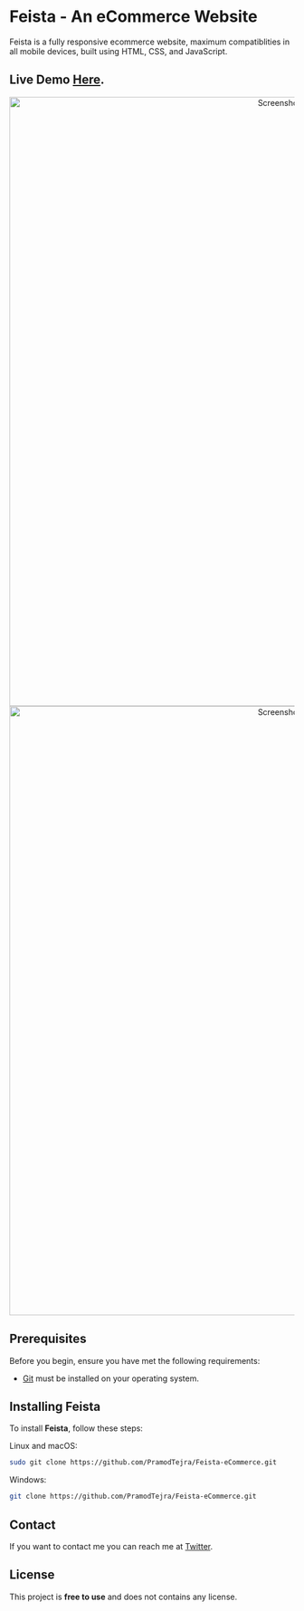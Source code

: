 # Feista - An eCommerce Website

Feista is a fully responsive ecommerce website, maximum compatiblities in all mobile devices, built using HTML, CSS, and JavaScript.

## Live Demo **[Here](https://feista-ecommerce.netlify.app/).**

<p align="center"> 
  <a href="https://feista-ecommerce.netlify.app/" target="_blank">
    <img width="1077" alt="Screenshot 2023-06-06 212343" src="https://github.com/PramodTejra/Feista-eCommerce/assets/99544644/15be1777-c799-4829-9016-5b463d2034bc">
        <img width="1077" alt="Screenshot 2023-06-06 212343" src="https://github.com/PramodTejra/Feista-eCommerce/assets/99544644/76de01ae-fdc0-43bb-8b78-6d42525b2fd1">
  </a>
</p>

## Prerequisites

Before you begin, ensure you have met the following requirements:

* [Git](https://git-scm.com/downloads "Download Git") must be installed on your operating system.

## Installing Feista

To install **Feista**, follow these steps:

Linux and macOS:

```bash
sudo git clone https://github.com/PramodTejra/Feista-eCommerce.git
```

Windows:

```bash
git clone https://github.com/PramodTejra/Feista-eCommerce.git
```

## Contact

If you want to contact me you can reach me at [Twitter](https://www.linkedin.com/in/pramod-tejra-45b9b9237/).

## License

This project is **free to use** and does not contains any license.
